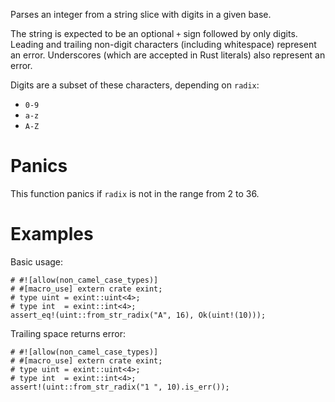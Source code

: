 Parses an integer from a string slice with digits in a given base.

The string is expected to be an optional `+` sign followed by only digits.
Leading and trailing non-digit characters (including whitespace) represent an
error. Underscores (which are accepted in Rust literals) also represent an error.

Digits are a subset of these characters, depending on `radix`:
* `0-9`
* `a-z`
* `A-Z`

# Panics

This function panics if `radix` is not in the range from 2 to 36.

# Examples

Basic usage:

```
# #![allow(non_camel_case_types)]
# #[macro_use] extern crate exint;
# type uint = exint::uint<4>;
# type int  = exint::int<4>;
assert_eq!(uint::from_str_radix("A", 16), Ok(uint!(10)));
```

Trailing space returns error:

```
# #![allow(non_camel_case_types)]
# #[macro_use] extern crate exint;
# type uint = exint::uint<4>;
# type int  = exint::int<4>;
assert!(uint::from_str_radix("1 ", 10).is_err());
```
